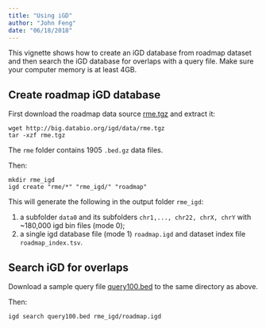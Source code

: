 ```yaml
---
title: "Using iGD"
author: "John Feng"
date: "06/18/2018"
---
```


This vignette shows how to create an iGD database from roadmap dataset and then search the iGD database for overlaps with a query file. Make sure your computer memory is at least 4GB.

## Create roadmap iGD database

First download the roadmap data source [rme.tgz](http://big.databio.org/igd/data) and extract it:
```
wget http://big.databio.org/igd/data/rme.tgz
tar -xzf rme.tgz
```
The `rme` folder contains 1905 `.bed.gz` data files.

Then: 
```
mkdir rme_igd
igd create "rme/*" "rme_igd/" "roadmap"
```

This will generate the following in the output folder `rme_igd`:
1. a subfolder `data0` and its subfolders `chr1,..., chr22, chrX, chrY` with ~180,000 igd bin files (mode 0); 
2. a single igd database file (mode 1) `roadmap.igd` and dataset index file `roadmap_index.tsv`.


## Search iGD for overlaps

Download a sample query file [query100.bed](http://big.databio.org/igd/data) to the same directory as above.
 
Then:
```
igd search query100.bed rme_igd/roadmap.igd
```

